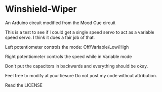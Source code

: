 # Winshield-Wiper

An Arduino circuit modified from the Mood Cue circuit

This is a test to see if I could get a single speed servo to act as a variable speed servo.  I think it does a fair job of that.

Left potentiometer controls the mode: Off/Variable/Low/High  

Right potentiometer controls the speed while in Variable mode

Don't put the capacitors in backwards and everything should be okay.

Feel free to modify at your liesure
Do not post my code without attribution.  

Read the LICENSE
